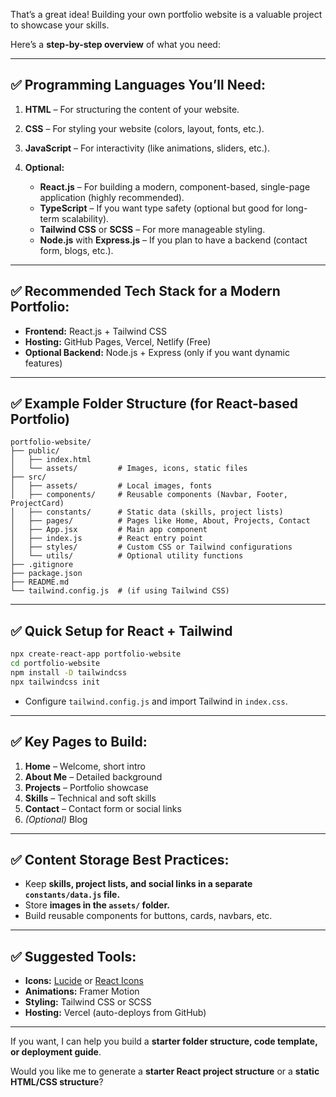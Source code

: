 That’s a great idea! Building your own portfolio website is a valuable project to showcase your skills.

Here’s a **step-by-step overview** of what you need:

---

## ✅ Programming Languages You’ll Need:

1. **HTML** – For structuring the content of your website.
2. **CSS** – For styling your website (colors, layout, fonts, etc.).
3. **JavaScript** – For interactivity (like animations, sliders, etc.).
4. **Optional:**

   * **React.js** – For building a modern, component-based, single-page application (highly recommended).
   * **TypeScript** – If you want type safety (optional but good for long-term scalability).
   * **Tailwind CSS** or **SCSS** – For more manageable styling.
   * **Node.js** with **Express.js** – If you plan to have a backend (contact form, blogs, etc.).

---

## ✅ Recommended Tech Stack for a Modern Portfolio:

* **Frontend:** React.js + Tailwind CSS
* **Hosting:** GitHub Pages, Vercel, Netlify (Free)
* **Optional Backend:** Node.js + Express (only if you want dynamic features)

---

## ✅ Example Folder Structure (for React-based Portfolio)

```plaintext
portfolio-website/
├── public/
│   ├── index.html
│   └── assets/         # Images, icons, static files
├── src/
│   ├── assets/         # Local images, fonts
│   ├── components/     # Reusable components (Navbar, Footer, ProjectCard)
│   ├── constants/      # Static data (skills, project lists)
│   ├── pages/          # Pages like Home, About, Projects, Contact
│   ├── App.jsx         # Main app component
│   ├── index.js        # React entry point
│   ├── styles/         # Custom CSS or Tailwind configurations
│   └── utils/          # Optional utility functions
├── .gitignore
├── package.json
├── README.md
└── tailwind.config.js  # (if using Tailwind CSS)
```

---

## ✅ Quick Setup for React + Tailwind

```bash
npx create-react-app portfolio-website
cd portfolio-website
npm install -D tailwindcss
npx tailwindcss init
```

* Configure `tailwind.config.js` and import Tailwind in `index.css`.

---

## ✅ Key Pages to Build:

1. **Home** – Welcome, short intro
2. **About Me** – Detailed background
3. **Projects** – Portfolio showcase
4. **Skills** – Technical and soft skills
5. **Contact** – Contact form or social links
6. *(Optional)* Blog

---

## ✅ Content Storage Best Practices:

* Keep **skills, project lists, and social links in a separate `constants/data.js` file.**
* Store **images in the `assets/` folder.**
* Build reusable components for buttons, cards, navbars, etc.

---

## ✅ Suggested Tools:

* **Icons:** [Lucide](https://lucide.dev/) or [React Icons](https://react-icons.github.io/react-icons/)
* **Animations:** Framer Motion
* **Styling:** Tailwind CSS or SCSS
* **Hosting:** Vercel (auto-deploys from GitHub)

---

If you want, I can help you build a **starter folder structure, code template, or deployment guide**.

Would you like me to generate a **starter React project structure** or a **static HTML/CSS structure**?
